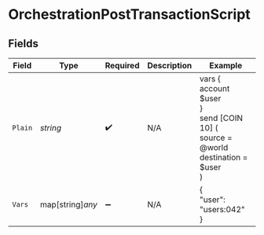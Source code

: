 # OrchestrationPostTransactionScript


## Fields

| Field                                                                            | Type                                                                             | Required                                                                         | Description                                                                      | Example                                                                          |
| -------------------------------------------------------------------------------- | -------------------------------------------------------------------------------- | -------------------------------------------------------------------------------- | -------------------------------------------------------------------------------- | -------------------------------------------------------------------------------- |
| `Plain`                                                                          | *string*                                                                         | :heavy_check_mark:                                                               | N/A                                                                              | vars {<br/>account $user<br/>}<br/>send [COIN 10] (<br/>	source = @world<br/>	destination = $user<br/>)<br/> |
| `Vars`                                                                           | map[string]*any*                                                                 | :heavy_minus_sign:                                                               | N/A                                                                              | {<br/>"user": "users:042"<br/>}                                                  |